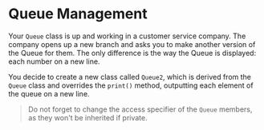 # Queue Management

Your `Queue` class is up and working in a customer service company. The company opens up a new branch and asks you to make another version of the Queue for them. The only difference is the way the Queue is displayed: each number on a new line.

You decide to create a new class called `Queue2`, which is derived from the `Queue` class and overrides the `print()` method, outputting each element of the queue on a new line.

>Do not forget to change the access specifier of the `Queue` members, as they won't be inherited if private.